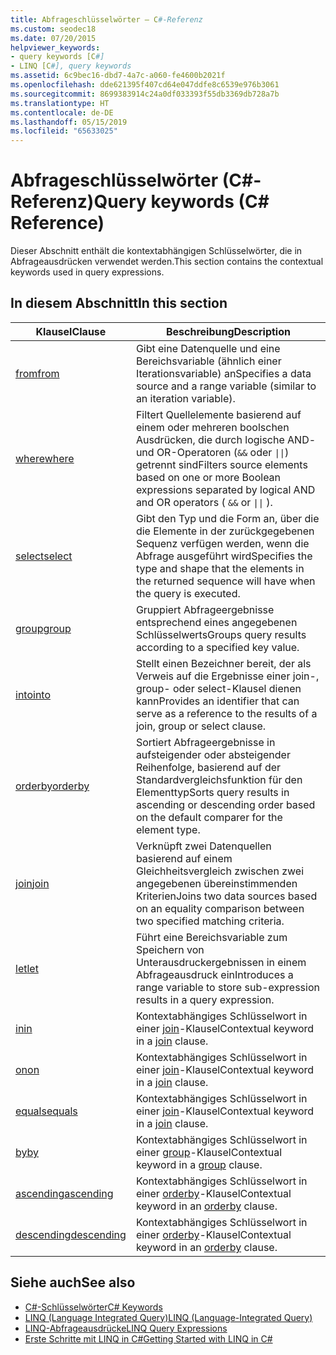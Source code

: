 ```yaml
---
title: Abfrageschlüsselwörter – C#-Referenz
ms.custom: seodec18
ms.date: 07/20/2015
helpviewer_keywords:
- query keywords [C#]
- LINQ [C#], query keywords
ms.assetid: 6c9bec16-dbd7-4a7c-a060-fe4600b2021f
ms.openlocfilehash: dde621395f407cd64e047ddfe8c6539e976b3061
ms.sourcegitcommit: 8699383914c24a0df033393f55db3369db728a7b
ms.translationtype: HT
ms.contentlocale: de-DE
ms.lasthandoff: 05/15/2019
ms.locfileid: "65633025"
---
```

# <a name="query-keywords-c-reference"></a><span data-ttu-id="c1640-102">Abfrageschlüsselwörter (C#-Referenz)</span><span class="sxs-lookup"><span data-stu-id="c1640-102">Query keywords (C# Reference)</span></span>

<span data-ttu-id="c1640-103">Dieser Abschnitt enthält die kontextabhängigen Schlüsselwörter, die in Abfrageausdrücken verwendet werden.</span><span class="sxs-lookup"><span data-stu-id="c1640-103">This section contains the contextual keywords used in query expressions.</span></span>

## <a name="in-this-section"></a><span data-ttu-id="c1640-104">In diesem Abschnitt</span><span class="sxs-lookup"><span data-stu-id="c1640-104">In this section</span></span>

|<span data-ttu-id="c1640-105">Klausel</span><span class="sxs-lookup"><span data-stu-id="c1640-105">Clause</span></span>|<span data-ttu-id="c1640-106">Beschreibung</span><span class="sxs-lookup"><span data-stu-id="c1640-106">Description</span></span>|
|------------|-----------------|
|[<span data-ttu-id="c1640-107">from</span><span class="sxs-lookup"><span data-stu-id="c1640-107">from</span></span>](from-clause.md)|<span data-ttu-id="c1640-108">Gibt eine Datenquelle und eine Bereichsvariable (ähnlich einer Iterationsvariable) an</span><span class="sxs-lookup"><span data-stu-id="c1640-108">Specifies a data source and a range variable (similar to an iteration variable).</span></span>|
|[<span data-ttu-id="c1640-109">where</span><span class="sxs-lookup"><span data-stu-id="c1640-109">where</span></span>](where-clause.md)|<span data-ttu-id="c1640-110">Filtert Quellelemente basierend auf einem oder mehreren boolschen Ausdrücken, die durch logische AND- und OR-Operatoren (`&&` oder <code>&#124;&#124;</code>) getrennt sind</span><span class="sxs-lookup"><span data-stu-id="c1640-110">Filters source elements based on one or more Boolean expressions separated by logical AND and OR operators ( `&&` or <code>&#124;&#124;</code> ).</span></span>|
|[<span data-ttu-id="c1640-111">select</span><span class="sxs-lookup"><span data-stu-id="c1640-111">select</span></span>](select-clause.md)|<span data-ttu-id="c1640-112">Gibt den Typ und die Form an, über die die Elemente in der zurückgegebenen Sequenz verfügen werden, wenn die Abfrage ausgeführt wird</span><span class="sxs-lookup"><span data-stu-id="c1640-112">Specifies the type and shape that the elements in the returned sequence will have when the query is executed.</span></span>|
|[<span data-ttu-id="c1640-113">group</span><span class="sxs-lookup"><span data-stu-id="c1640-113">group</span></span>](group-clause.md)|<span data-ttu-id="c1640-114">Gruppiert Abfrageergebnisse entsprechend eines angegebenen Schlüsselwerts</span><span class="sxs-lookup"><span data-stu-id="c1640-114">Groups query results according to a specified key value.</span></span>|
|[<span data-ttu-id="c1640-115">into</span><span class="sxs-lookup"><span data-stu-id="c1640-115">into</span></span>](into.md)|<span data-ttu-id="c1640-116">Stellt einen Bezeichner bereit, der als Verweis auf die Ergebnisse einer join-, group- oder select-Klausel dienen kann</span><span class="sxs-lookup"><span data-stu-id="c1640-116">Provides an identifier that can serve as a reference to the results of a join, group or select clause.</span></span>|
|[<span data-ttu-id="c1640-117">orderby</span><span class="sxs-lookup"><span data-stu-id="c1640-117">orderby</span></span>](orderby-clause.md)|<span data-ttu-id="c1640-118">Sortiert Abfrageergebnisse in aufsteigender oder absteigender Reihenfolge, basierend auf der Standardvergleichsfunktion für den Elementtyp</span><span class="sxs-lookup"><span data-stu-id="c1640-118">Sorts query results in ascending or descending order based on the default comparer for the element type.</span></span>|
|[<span data-ttu-id="c1640-119">join</span><span class="sxs-lookup"><span data-stu-id="c1640-119">join</span></span>](join-clause.md)|<span data-ttu-id="c1640-120">Verknüpft zwei Datenquellen basierend auf einem Gleichheitsvergleich zwischen zwei angegebenen übereinstimmenden Kriterien</span><span class="sxs-lookup"><span data-stu-id="c1640-120">Joins two data sources based on an equality comparison between two specified matching criteria.</span></span>|
|[<span data-ttu-id="c1640-121">let</span><span class="sxs-lookup"><span data-stu-id="c1640-121">let</span></span>](let-clause.md)|<span data-ttu-id="c1640-122">Führt eine Bereichsvariable zum Speichern von Unterausdruckergebnissen in einem Abfrageausdruck ein</span><span class="sxs-lookup"><span data-stu-id="c1640-122">Introduces a range variable to store sub-expression results in a query expression.</span></span>|
|[<span data-ttu-id="c1640-123">in</span><span class="sxs-lookup"><span data-stu-id="c1640-123">in</span></span>](in.md)|<span data-ttu-id="c1640-124">Kontextabhängiges Schlüsselwort in einer [join](join-clause.md)-Klausel</span><span class="sxs-lookup"><span data-stu-id="c1640-124">Contextual keyword in a [join](join-clause.md) clause.</span></span>|
|[<span data-ttu-id="c1640-125">on</span><span class="sxs-lookup"><span data-stu-id="c1640-125">on</span></span>](on.md)|<span data-ttu-id="c1640-126">Kontextabhängiges Schlüsselwort in einer [join](join-clause.md)-Klausel</span><span class="sxs-lookup"><span data-stu-id="c1640-126">Contextual keyword in a [join](join-clause.md) clause.</span></span>|
|[<span data-ttu-id="c1640-127">equals</span><span class="sxs-lookup"><span data-stu-id="c1640-127">equals</span></span>](equals.md)|<span data-ttu-id="c1640-128">Kontextabhängiges Schlüsselwort in einer [join](join-clause.md)-Klausel</span><span class="sxs-lookup"><span data-stu-id="c1640-128">Contextual keyword in a [join](join-clause.md) clause.</span></span>|
|[<span data-ttu-id="c1640-129">by</span><span class="sxs-lookup"><span data-stu-id="c1640-129">by</span></span>](by.md)|<span data-ttu-id="c1640-130">Kontextabhängiges Schlüsselwort in einer [group](group-clause.md)-Klausel</span><span class="sxs-lookup"><span data-stu-id="c1640-130">Contextual keyword in a [group](group-clause.md) clause.</span></span>|
|[<span data-ttu-id="c1640-131">ascending</span><span class="sxs-lookup"><span data-stu-id="c1640-131">ascending</span></span>](ascending.md)|<span data-ttu-id="c1640-132">Kontextabhängiges Schlüsselwort in einer [orderby](orderby-clause.md)-Klausel</span><span class="sxs-lookup"><span data-stu-id="c1640-132">Contextual keyword in an [orderby](orderby-clause.md) clause.</span></span>|
|[<span data-ttu-id="c1640-133">descending</span><span class="sxs-lookup"><span data-stu-id="c1640-133">descending</span></span>](descending.md)|<span data-ttu-id="c1640-134">Kontextabhängiges Schlüsselwort in einer [orderby](orderby-clause.md)-Klausel</span><span class="sxs-lookup"><span data-stu-id="c1640-134">Contextual keyword in an [orderby](orderby-clause.md) clause.</span></span>|

## <a name="see-also"></a><span data-ttu-id="c1640-135">Siehe auch</span><span class="sxs-lookup"><span data-stu-id="c1640-135">See also</span></span>

- [<span data-ttu-id="c1640-136">C#-Schlüsselwörter</span><span class="sxs-lookup"><span data-stu-id="c1640-136">C# Keywords</span></span>](index.md)
- [<span data-ttu-id="c1640-137">LINQ (Language Integrated Query)</span><span class="sxs-lookup"><span data-stu-id="c1640-137">LINQ (Language-Integrated Query)</span></span>](../../programming-guide/concepts/linq/index.md)
- [<span data-ttu-id="c1640-138">LINQ-Abfrageausdrücke</span><span class="sxs-lookup"><span data-stu-id="c1640-138">LINQ Query Expressions</span></span>](../../../csharp/programming-guide/linq-query-expressions/index.md)
- [<span data-ttu-id="c1640-139">Erste Schritte mit LINQ in C#</span><span class="sxs-lookup"><span data-stu-id="c1640-139">Getting Started with LINQ in C#</span></span>](../../../csharp/programming-guide/concepts/linq/getting-started-with-linq.md)
